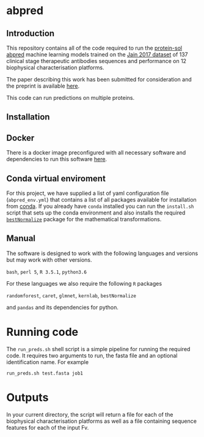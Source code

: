 # abpred

## Introduction

This repository contains all of the code required to run the [protein-sol abpred](https://protein-sol.manchester.ac.uk) machine learning models trained on the [Jain 2017 dataset](https://doi.org/10.1073/pnas.1616408114) of 137 clinical stage therapeutic antibodies sequences and performance on 12 biophysical characterisation platforms.

The paper describing this work has been submitted for consideration and the preprint is available [here](https://www.biorxiv.org/content/10.1101/625830v1).

This code can run predictions on multiple proteins.

## Installation

## Docker
There is a docker image preconfigured with all necessary software and dependencies to run this software [here](https://cloud.docker.com/repository/docker/maxhebditch/abpred).

## Conda virtual enviroment
For this project, we have supplied a list of yaml configuration file (`abpred_env.yml`) that contains a list of all packages available for installation from [conda](https://conda.io/en/latest/).
If you already have `conda` installed you can run the `install.sh` script that sets up the conda environment and also installs the required [`bestNormalize`](https://cran.r-project.org/web/packages/bestNormalize/vignettes/bestNormalize.html) package for the mathematical transformations.

## Manual
The software is designed to work with the following languages and versions but may work with other versions.

`bash`, `perl 5`, `R 3.5.1`, `python3.6`

For these languages we also require the following `R` packages

`randomforest`, `caret`, `glmnet`, `kernlab`, `bestNormalize`

and `pandas` and its dependencies for python.

# Running code
The `run_preds.sh` shell script is a simple pipeline for running the required code. It requires two arguments to run, the fasta file and an optional identification name. For example

`run_preds.sh test.fasta job1`

# Outputs
In your current directory, the script will return a file for each of the biophysical characterisation platforms as well as a file containing sequence features for each of the input Fv.

